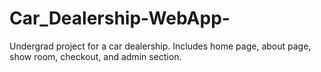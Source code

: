 # Car_Dealership-WebApp-
Undergrad project for a car dealership. Includes home page, about page, show room, checkout, and admin section.
